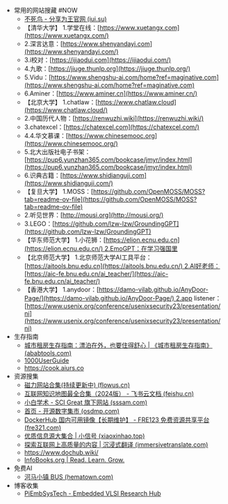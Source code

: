- 常用的网站搜藏 #NOW
	- [不死鸟 - 分享为王官网 (iui.su)](https://iui.su/)
	- 【清华大学】 1.学堂在线：[https://www.xuetangx.com](https://www.xuetangx.com/)
	- 2.深言达意：[https://www.shenyandayi.com](https://www.shenyandayi.com/)
	- 3.i校对：[https://ijiaodui.com](https://ijiaodui.com/)
	- 4.九歌：[https://jiuge.thunlp.org](https://jiuge.thunlp.org/)
	- 5.Vidu：[https://www.shengshu-ai.com/home?ref=maginative.com](https://www.shengshu-ai.com/home?ref=maginative.com)
	- 6.Aminer：[https://www.aminer.cn](https://www.aminer.cn/)
	- 【北京大学】 1.chatlaw：[https://www.chatlaw.cloud](https://www.chatlaw.cloud/)
	- 2.中国历代人物：[https://renwuzhi.wiki](https://renwuzhi.wiki/)
	- 3.chatexcel：[https://chatexcel.com](https://chatexcel.com/)
	- 4.4.华文慕课：[https://www.chinesemooc.org](https://www.chinesemooc.org/)
	- 5.北大出版社电子书架：[https://pup6.yunzhan365.com/bookcase/jmyr/index.html](https://pup6.yunzhan365.com/bookcase/jmyr/index.html)
	- 6.识典古籍：[https://www.shidianguji.com](https://www.shidianguji.com/)
	- 【复旦大学】 1.MOSS：[https://github.com/OpenMOSS/MOSS?tab=readme-ov-file](https://github.com/OpenMOSS/MOSS?tab=readme-ov-file)
	- 2.听见世界：[http://mousi.org](http://mousi.org/)
	- 3.LEGO：[https://github.com/lzw-lzw/GroundingGPT](https://github.com/lzw-lzw/GroundingGPT)
	- 【华东师范大学】 1.小花狮：[https://elion.ecnu.edu.cn](https://elion.ecnu.edu.cn/) 2.EmoGPT：在学习强国里
	- 【北京师范大学】 1.北京师范大学AI工具平台：[https://aitools.bnu.edu.cn](https://aitools.bnu.edu.cn/) 2.AI好老师：[https://aic-fe.bnu.edu.cn/ai_teacher/](https://aic-fe.bnu.edu.cn/ai_teacher/)
	- 【香港大学】 1.anydoor：[https://damo-vilab.github.io/AnyDoor-Page/](https://damo-vilab.github.io/AnyDoor-Page/) 2.app listener：[https://www.usenix.org/conference/usenixsecurity23/presentation/ni](https://www.usenix.org/conference/usenixsecurity23/presentation/ni)
- 生存指南
	- [城市租房生存指南：漂泊在外，也要住得舒心 | 《城市租房生存指南》 (ababtools.com)](https://zufang.ababtools.com/about)
	- [1000UserGuide](https://1000userguide.com/#/)
	- https://cook.aiurs.co
- 资源搜集
	- [磁力网站合集(持续更新中) (flowus.cn)](https://flowus.cn/kuhehe/share/f14e4986-2fdd-4a49-8beb-09657b28af68)
	- [互联网知识地图最全合集（2024版） - 飞书云文档 (feishu.cn)](https://yunyinghui.feishu.cn/wiki/QrvDwaNt4icE2qkZTPSccNKInhh)
	- [小白学术 - SCI Great 旗下网站 (sssam.com)](https://www.sssam.com/)
	- [首页 - 开源数字集市 (osdmp.com)](https://osdmp.com/)
	- [DockerHub 国内可用镜像【长期维护】 - FRE123 免费资源共享平台 (fre321.com)](https://www.fre321.com/docker_proxy_list)
	- [优质信息源大集合 | 小信号 (xiaoxinhao.top)](https://xiaoxinhao.top/article/goodnews)
	- [探索互联网上高质量的内容 | 沉浸式翻译 (immersivetranslate.com)](https://immersivetranslate.com/docs/sites/)
	- https://www.dochub.wiki/
	- [InfoBooks.org | Read. Learn. Grow.](https://www.infobooks.org/)
- 免费AI
	- [河马小镇 BUS (hematown.com)](https://bus.hematown.com/list)
- 博客收集
	- [PiEmbSysTech - Embedded VLSI Research Hub](https://piembsystech.com/#)